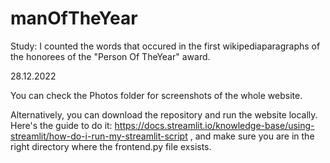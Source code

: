 # manOfTheYear
Study: I counted the words that occured in the first wikipediaparagraphs of the honorees of the "Person Of TheYear" award.

28.12.2022

You can check the Photos folder for screenshots of the whole website.

Alternatively, you can download the repository and run the website locally. 
Here's the guide to do it: https://docs.streamlit.io/knowledge-base/using-streamlit/how-do-i-run-my-streamlit-script 
, and make sure you are in the right directory where the frontend.py file exsists.


